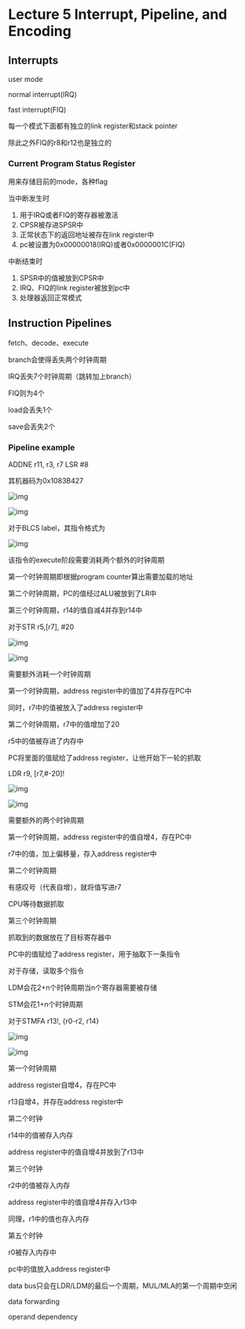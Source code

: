 # Lecture 5 Interrupt, Pipeline, and Encoding

## Interrupts

user mode

normal interrupt(IRQ)

fast interrupt(FIQ)

每一个模式下面都有独立的link register和stack pointer

除此之外FIQ的r8和r12也是独立的

### Current Program Status Register

用来存储目前的mode，各种flag

当中断发生时

1. 用于IRQ或者FIQ的寄存器被激活
2. CPSR被存进SPSR中
3. 正常状态下的返回地址被存在link register中
4. pc被设置为0x00000018(IRQ)或者0x0000001C(FIQ)

中断结束时

1. SPSR中的值被放到CPSR中
2. IRQ、FIQ的link register被放到pc中
3. 处理器返回正常模式

## Instruction Pipelines

fetch、decode、execute

branch会使得丢失两个时钟周期

IRQ丢失7个时钟周期（跳转加上branch）

FIQ则为4个

load会丢失1个

save会丢失2个

### Pipeline example

ADDNE r11, r3, r7 LSR #8

其机器码为0x1083B427

![img](./Snipaste_2019-12-28_19-13-09.png)

![img](./Snipaste_2019-12-28_19-14-36.png)

对于BLCS label，其指令格式为

![img](./Snipaste_2019-12-28_19-26-18.png)

该指令的execute阶段需要消耗两个额外的时钟周期

第一个时钟周期即根据program counter算出需要加载的地址

第二个时钟周期，PC的值经过ALU被放到了LR中

第三个时钟周期，r14的值自减4并存到r14中

对于STR r5,[r7], #20

![img](./Snipaste_2019-12-28_19-35-34.png)

![img](./Snipaste_2019-12-28_19-35-57.png)

需要额外消耗一个时钟周期

第一个时钟周期，address register中的值加了4并存在PC中

同时，r7中的值被放入了address register中

第二个时钟周期，r7中的值增加了20

r5中的值被存进了内存中

PC将里面的值赋给了address register，让他开始下一轮的抓取

LDR r9, [r7,#-20]!

![img](./Snipaste_2019-12-28_19-42-12.png)

![img](./Snipaste_2019-12-28_19-42-54.png)

需要额外的两个时钟周期

第一个时钟周期，address register中的值自增4，存在PC中

r7中的值，加上偏移量，存入address register中

第二个时钟周期

有感叹号（代表自增），就将值写进r7

CPU等待数据抓取

第三个时钟周期

抓取到的数据放在了目标寄存器中

PC中的值赋给了address register，用于抽取下一条指令

对于存储，读取多个指令

LDM会花2+n个时钟周期当n个寄存器需要被存储

STM会花1+n个时钟周期

对于STMFA r13!, {r0-r2, r14}

![img](./Snipaste_2019-12-28_19-52-15.png)

![img](./Snipaste_2019-12-28_19-52-42.png)

第一个时钟周期

address register自增4，存在PC中

r13自增4，并存在address register中

第二个时钟

r14中的值被存入内存

address register中的值自增4并放到了r13中

第三个时钟

r2中的值被存入内存

address register中的值自增4并存入r13中

同理，r1中的值也存入内存

第五个时钟

r0被存入内存中

pc中的值放入address register中



data bus只会在LDR/LDM的最后一个周期，MUL/MLA的第一个周期中空闲

data forwarding

operand dependency